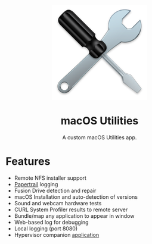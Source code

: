 <p align="center">
  <p align="center">
  <img align="center" src="https://raw.githubusercontent.com/128keaton/macOS-Utilities/master/macOS%20Utilities/Assets.xcassets/AppIcon.appiconset/256.png?raw=true">
  </p>
    <h1 align="center">macOS Utilities</h1>
    <p align="center">A custom macOS Utilities app.</p>
 </p>
  

# Features
* Remote NFS installer support
* [Papertrail](https://papertrailapp.com/) logging
* Fusion Drive detection and repair
* macOS Installation and auto-detection of versions
* Sound and webcam hardware tests
* CURL System Profiler results to remote server
* Bundle/map any application to appear in window
* Web-based log for debugging
* Local logging (port 8080)
* Hypervisor companion [application](https://github.com/128keaton/macOS-Utilities-Hypervisor)
